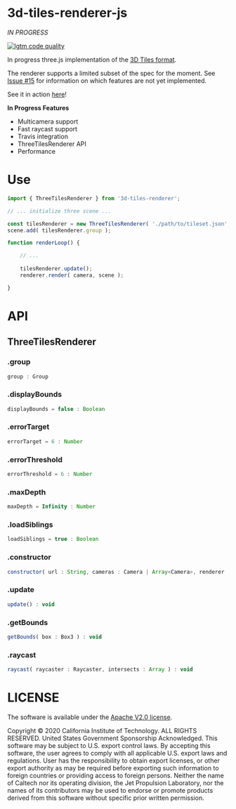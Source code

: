 # 3d-tiles-renderer-js

_IN PROGRESS_

[![lgtm code quality](https://img.shields.io/lgtm/grade/javascript/g/NASA-AMMOS/3DTilesRendererJS.svg?style=flat-square&label=code-quality)](https://lgtm.com/projects/g/NASA-AMMOS/3DTilesRendererJS/)

In progress three.js implementation of the [3D Tiles format](https://github.com/AnalyticalGraphicsInc/3d-tiles/blob/master/specification/).

The renderer supports a limited subset of the spec for the moment. See [Issue #15](https://github.com/NASA-AMMOS/3DTilesRendererJS/issues/15) for information on which features are not yet implemented. 

See it in action [here](https://nasa-ammos.github.io/3DTilesRendererJS/example/bundle/)!

**In Progress Features**
- Multicamera support
- Fast raycast support
- Travis integration
- ThreeTilesRenderer API
- Performance

# Use

```js
import { ThreeTilesRenderer } from '3d-tiles-renderer';

// ... initialize three scene ...

const tilesRenderer = new ThreeTilesRenderer( './path/to/tileset.json', camera, renderer );
scene.add( tilesRenderer.group );

function renderLoop() {

	// ...
	
	tilesRenderer.update();
	renderer.render( camera, scene );

}

```

# API

## ThreeTilesRenderer

### .group

```js
group : Group
```

### .displayBounds

```js
displayBounds = false : Boolean
```

### .errorTarget

```js
errorTarget = 6 : Number
```

### .errorThreshold

```js
errorThreshold = 6 : Number
```

### .maxDepth

```js
maxDepth = Infinity : Number
```

### .loadSiblings

```js
loadSiblings = true : Boolean
```

### .constructor

```js
constructor( url : String, cameras : Camera | Array<Camera>, renderer : WebGLRenderer )
```

### .update

```js
update() : void
```

### .getBounds

```js
getBounds( box : Box3 ) : void
```

### .raycast

```js
raycast( raycaster : Raycaster, intersects : Array ) : void
```

# LICENSE

The software is available under the [Apache V2.0 license](../LICENSE.txt).

Copyright © 2020 California Institute of Technology. ALL RIGHTS
RESERVED. United States Government Sponsorship Acknowledged. This software may
be subject to U.S. export control laws. By accepting this software,
the user agrees to comply with all applicable U.S. export laws and
regulations. User has the responsibility to obtain export licenses,
or other export authority as may be required before exporting such
information to foreign countries or providing access to foreign
persons. Neither the name of Caltech nor its operating division, the
Jet Propulsion Laboratory, nor the names of its contributors may be
used to endorse or promote products derived from this software
without specific prior written permission.
